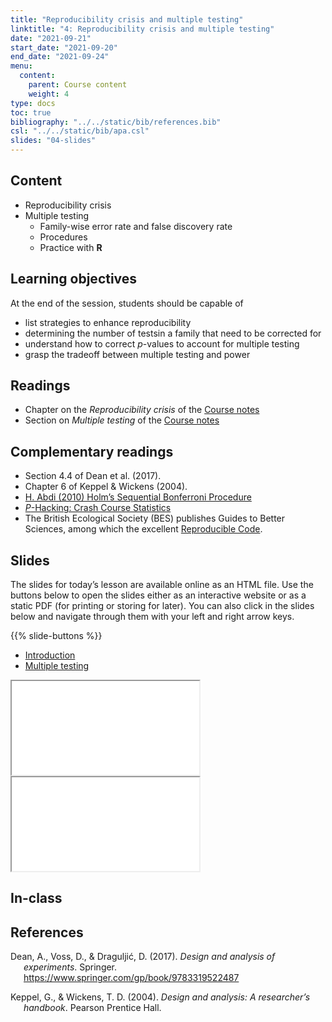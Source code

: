 ```yaml
---
title: "Reproducibility crisis and multiple testing"
linktitle: "4: Reproducibility crisis and multiple testing"
date: "2021-09-21"
start_date: "2021-09-20"
end_date: "2021-09-24"
menu:
  content:
    parent: Course content
    weight: 4
type: docs
toc: true
bibliography: "../../static/bib/references.bib"
csl: "../../static/bib/apa.csl"
slides: "04-slides"
---
```


## Content

-   Reproducibility crisis
-   Multiple testing
    -   Family-wise error rate and false discovery rate
    -   Procedures
    -   Practice with **R**

## Learning objectives

At the end of the session, students should be capable of

-   list strategies to enhance reproducibility
-   determining the number of testsin a family that need to be corrected for
-   understand how to correct *p*-values to account for multiple testing
-   grasp the tradeoff between multiple testing and power

## Readings

-   <i class="fas fa-book"></i> Chapter on the *Reproducibility crisis* of the [Course notes](https://lbelzile.github.io/math80667a/reproducibility-crisis.html)
-   <i class="fas fa-book"></i> Section on *Multiple testing* of the [Course notes](https://lbelzile.github.io/math80667a/onewayanova.html#multiple-testing)

## Complementary readings

-   <i class="fas fa-book"></i> Section 4.4 of Dean et al. (2017).
-   <i class="fas fa-book"></i> Chapter 6 of Keppel & Wickens (2004).
-   <i class="fas fa-book"></i> [H. Abdi (2010) Holm’s Sequential Bonferroni Procedure](https://personal.utdallas.edu/~herve/abdi-Holm2010-pretty.pdf)
-   <i class="fas fa-video-camera"></i> [*P*-Hacking: Crash Course Statistics](https://www.youtube.com/watch?v=Gx0fAjNHb1M)
-   The British Ecological Society (BES) publishes Guides to Better Sciences, among which the excellent [Reproducible Code](https://www.britishecologicalsociety.org/wp-content/uploads/2019/06/BES-Guide-Reproducible-Code-2019.pdf?utm_source=web&utm_medium=web&utm_campaign=better_science).

<!--
- <i class="fas fa-book"></i> Andrew Gelman's blog on [Ethical responsibility of research assistants](https://statmodeling.stat.columbia.edu/2021/09/18/for-a-research-assistant-do-you-think-there-is-an-ethical-responsibility-to-inform-your-supervisor-principal-investigator-if-they-change-their-analysis-plan-multiple-times-during-the-research-proje/): a discussion of _p_-hacking, which consists in selectively reporting only tests that are significant, making it seem as they were planned comparisons. 

-->

## Slides

The slides for today’s lesson are available online as an HTML file. Use the buttons below to open the slides either as an interactive website or as a static PDF (for printing or storing for later). You can also click in the slides below and navigate through them with your left and right arrow keys.

{{% slide-buttons %}}

<ul class="nav nav-tabs" id="slide-tabs" role="tablist">
<li class="nav-item">
<a class="nav-link active" id="introduction-tab" data-toggle="tab" href="#introduction" role="tab" aria-controls="introduction" aria-selected="true">Introduction</a>
</li>
<li class="nav-item">
<a class="nav-link" id="multiple-testing-tab" data-toggle="tab" href="#multiple-testing" role="tab" aria-controls="multiple-testing" aria-selected="false">Multiple testing</a>
</li>
</ul>

<div id="slide-tabs" class="tab-content">

<div id="introduction" class="tab-pane fade show active" role="tabpanel" aria-labelledby="introduction-tab">

<div class="embed-responsive embed-responsive-16by9">

<iframe class="embed-responsive-item" src="/slides/04-slides.html#1">
</iframe>

</div>

</div>

<div id="multiple-testing" class="tab-pane fade" role="tabpanel" aria-labelledby="multiple-testing-tab">

<div class="embed-responsive embed-responsive-16by9">

<iframe class="embed-responsive-item" src="/slides/04-slides.html#multiple-testing">
</iframe>

</div>

</div>

</div>

## In-class

<!-- 
{{% div fyi %}}
**Fun fact**: If you type <kbd>?</kbd> (or <kbd>shift</kbd> + <kbd>/</kbd>) while going through the slides, you can see a list of special slide-specific commands.
{{% /div %}}





-->

## References

<div id="refs" class="references csl-bib-body hanging-indent" line-spacing="2">

<div id="ref-Dean:2017" class="csl-entry">

Dean, A., Voss, D., & Draguljić, D. (2017). *Design and analysis of experiments*. Springer. <https://www.springer.com/gp/book/9783319522487>

</div>

<div id="ref-Keppel/Wickens:2004" class="csl-entry">

Keppel, G., & Wickens, T. D. (2004). *Design and analysis: A researcher’s handbook*. Pearson Prentice Hall.

</div>

</div>
